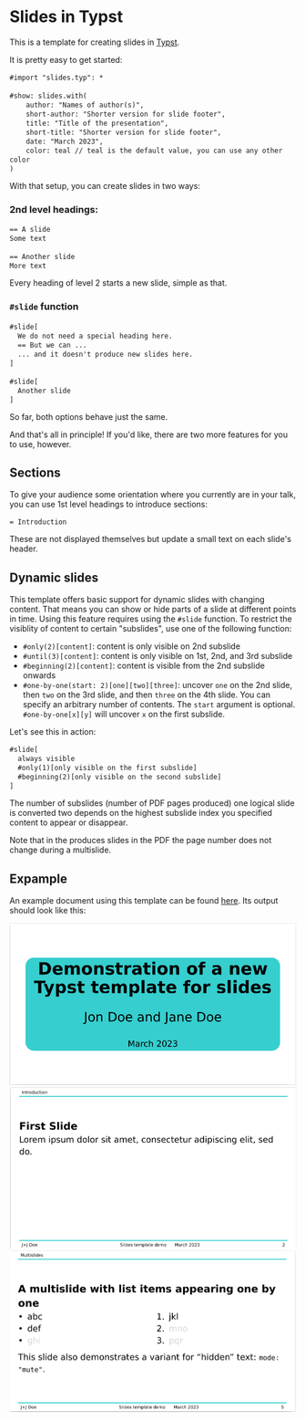 # Slides in Typst
This is a template for creating slides in [Typst](https://typst.app/).

It is pretty easy to get started:
```typ
#import "slides.typ": *

#show: slides.with(
    author: "Names of author(s)",
    short-author: "Shorter version for slide footer",
    title: "Title of the presentation",
    short-title: "Shorter version for slide footer",
    date: "March 2023",
    color: teal // teal is the default value, you can use any other color
)
```
With that setup, you can create slides in two ways:
### 2nd level headings:
```typ
== A slide
Some text

== Another slide
More text
```
Every heading of level 2 starts a new slide, simple as that.

### `#slide` function
```typ
#slide[
  We do not need a special heading here.
  == But we can ...
  ... and it doesn't produce new slides here.
]

#slide[
  Another slide
]
```
So far, both options behave just the same.

And that's all in principle!
If you'd like, there are two more features for you to use, however.

## Sections

To give your audience some orientation where you currently are in your talk,
you can use 1st level headings to introduce sections:
```typ
= Introduction
```
These are not displayed themselves but update a small text on each slide's header.

## Dynamic slides
This template offers basic support for dynamic slides with changing content.
That means you can show or hide parts of a slide at different points in time.
Using this feature requires using the `#slide` function.
To restrict the visiblity of content to certain "subslides", use one of the
following function:

- `#only(2)[content]`: content is only visible on 2nd subslide
- `#until(3)[content]`: content is only visible on 1st, 2nd, and 3rd subslide
- `#beginning(2)[content]`: content is visible from the 2nd subslide onwards
- `#one-by-one(start: 2)[one][two][three]`: uncover `one` on the 2nd slide, then
  `two` on the 3rd slide, and then `three` on the 4th slide. You can specify an
   arbitrary number of contents. The `start` argument is optional.
   `#one-by-one[x][y]` will uncover `x` on the first subslide.

Let's see this in action:
```typ
#slide[
  always visible
  #only(1)[only visible on the first subslide]
  #beginning(2)[only visible on the second subslide]
]
```

The number of subslides (number of PDF pages produced) one logical slide is
converted two depends on the highest subslide index you specified content to
appear or disappear.


Note that in the produces slides in the PDF the page number does not change during
a multislide.

## Expample
An example document using this template can be found [here](examples/doc.typ).
Its output should look like this:

![title slide](assets/title-slide.png)
![first slide](assets/first-slide.png)
![multislide](assets/multislide.png)
